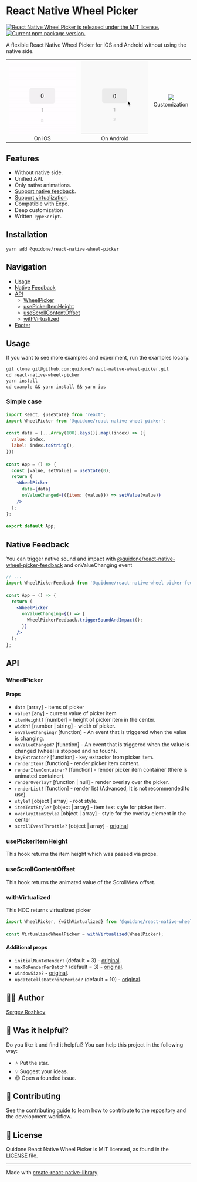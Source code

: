 [AUTHOR]: https://github.com/rozhkovs
[FEEDBACK_GITHUB]: https://github.com/quidone/react-native-wheel-picker-feedback

# React Native Wheel Picker
<p>
  <a href="https://github.com/quidone/react-native-wheel-picker/blob/HEAD/LICENSE">
    <img src="https://img.shields.io/badge/license-MIT-blue.svg" alt="React Native Wheel Picker is released under the MIT license." />
  </a>
  <a href="https://www.npmjs.com/package/@quidone/react-native-wheel-picker">
    <img src="https://img.shields.io/npm/v/@quidone/react-native-wheel-picker?color=brightgreen&label=npm%20package" alt="Current npm package version." />
  </a>
</p>

A flexible React Native Wheel Picker for iOS and Android without using the native side.

<table>
  <tr>
    <td align="center">
      <img src="./docs/images/simple-picker-ios.gif" height="200"/>
      <br />
      On iOS
    </td>
    <td align="center">
      <img src="./docs/images/simple-picker-android.gif" height="200"/>
      <br />
      On Android
    </td>
    <td align="center">
      <img src="./docs/images/customized-picker.gif" height="200"/>
      <br />
      Customization
    </td>
  </tr>
</table>


## Features
 - Without native side.
 - Unified API.
 - Only native animations.
 - [Support native feedback](#Native-Feedback).
 - [Support virtualization](#withVirtualized).
 - Compatible with Expo.
 - Deep customization
 - Written ```TypeScript```.

## Installation
```shell
yarn add @quidone/react-native-wheel-picker
```

## Navigation

- [Usage](#Usage)
- [Native Feedback](#Native-Feedback)
- [API](#API)
  - [WheelPicker](#WheelPicker)
  - [usePickerItemHeight](#usePickerItemHeight)
  - [useScrollContentOffset](#useScrollContentOffset)
  - [withVirtualized](#withVirtualized)
- [Footer](#-Author)

## Usage

If you want to see more examples and experiment, run the examples locally.

```shell
git clone git@github.com:quidone/react-native-wheel-picker.git
cd react-native-wheel-picker
yarn install
cd example && yarn install && yarn ios
```

### Simple case

```jsx
import React, {useState} from 'react';
import WheelPicker from '@quidone/react-native-wheel-picker';

const data = [...Array(100).keys()].map((index) => ({
  value: index,
  label: index.toString(),
}))

const App = () => {
  const [value, setValue] = useState(0);
  return (
    <WheelPicker
      data={data}
      onValueChanged={({item: {value}}) => setValue(value)}
    />
  );
};

export default App;
```

## Native Feedback

You can trigger native sound and impact with [@quidone/react-native-wheel-picker-feedback][FEEDBACK_GITHUB]
and onValueChanging event

```jsx
// ...
import WheelPickerFeedback from '@quidone/react-native-wheel-picker-feedback';

const App = () => {
  return (
    <WheelPicker
      onValueChanging={() => {
        WheelPickerFeedback.triggerSoundAndImpact();
      }}
    />
  );
};
```

## API

### WheelPicker

#### Props
- ```data``` [array] - items of picker
- ```value?``` [any] - current value of picker item
- ```itemHeight?``` [number] - height of picker item in the center.
- ```width?``` [number | string] - width of picker.
- ```onValueChanging?``` [function] - An event that is triggered when the value is changing.
- ```onValueChanged?``` [function] - An event that is triggered when the value is changed (wheel is stopped and no touch).
- ```keyExtractor?``` [function] - key extractor from picker item.
- ```renderItem?``` [function] - render picker item content.
- ```renderItemContainer?``` [function] - render picker item container (there is animated container).
- ```renderOverlay?``` [function | null] - render overlay over the picker.
- ```renderList?``` [function] - render list (Advanced, It is not recommended to use).
- ```style?``` [object | array] - root style.
- ```itemTextStyle?``` [object | array] - item text style for picker item.
- ```overlayItemStyle?``` [object | array] - style for the overlay element in the center
- ```scrollEventThrottle?``` [object | array] - [original](https://reactnative.dev/docs/scrollview#scrolleventthrottle-ios)


### usePickerItemHeight
This hook returns the item height which was passed via props.

### useScrollContentOffset
This hook returns the animated value of the ScrollView offset.

### withVirtualized
This HOC returns virtualized picker

```jsx
import WheelPicker, {withVirtualized} from '@quidone/react-native-wheel-picker';

const VirtualizedWheelPicker = withVirtualized(WheelPicker);
```

#### Additional props
- ```initialNumToRender?``` (default = 3) - [original](https://reactnative.dev/docs/flatlist#initialnumtorender).
- ```maxToRenderPerBatch?``` (default = 3) - [original](https://reactnative.dev/docs/flatlist#maxtorenderperbatch).
- ```windowSize?``` - [original](https://reactnative.dev/docs/flatlist#windowsize).
- ```updateCellsBatchingPeriod?``` (default = 10) - [original](https://reactnative.dev/docs/flatlist#updatecellsbatchingperiod).

## 👨‍💻 Author
[Sergey Rozhkov][AUTHOR]

## 🎯 Was it helpful?
Do you like it and find it helpful? You can help this project in the following way:
- ⭐ Put the star.
- 💡 Suggest your ideas.
- 😉 Open a founded issue.

## 🤝 Contributing
See the [contributing guide](CONTRIBUTING.md) to learn how to contribute to the repository and the development workflow.

## 📄 License
Quidone React Native Wheel Picker is MIT licensed, as found in the [LICENSE](LICENSE) file.

---

Made with [create-react-native-library](https://github.com/callstack/react-native-builder-bob)
